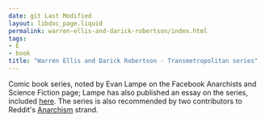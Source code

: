 ```yaml
---
date: git Last Modified
layout: libdoc_page.liquid
permalink: warren-ellis-and-darick-robertson/index.html
tags:
- E
- book
title: "Warren Ellis and Darick Robertson - Transmetropolitan series"
---
```


Comic book series, noted by Evan Lampe on the Facebook  Anarchists and Science Fiction page; Lampe has also published an essay on the  series, included <a href="–">here</a>. The series is also recommended by two  contributors to Reddit's <a href="http://www.reddit.com/r/Anarchism/comments/1d7esn/">Anarchism</a>  strand.